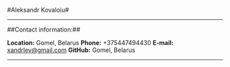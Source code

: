 #Aleksandr Kovaloiu#

---

##Contact information:##

**Location:** Gomel, Belarus
**Phone:** +375447494430
**E-mail:** xandrlev@gmail.com
**GitHub:** Gomel, Belarus  

---

